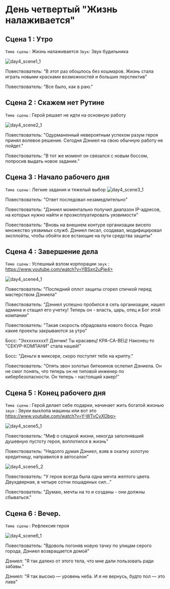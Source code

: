 # День четвертый "Жизнь налаживается"

## Сцена 1 : Утро
`Тема сцены` : Жизнь налаживается
`Звук`: Звук будильника

![day4_scene1_1](https://github.com/Yarik7Fedorov/NovellaUrfu/assets/92790655/832ffab0-db6d-48e7-825c-5a1c0650a657)


Повествователь: "В этот раз обошлось без кошмаров. Жизнь стала играть новыми красками возможностей и больших перспектив"

Повествователь: "Все было, как в раю."


## Сцена 2 :   Скажем нет Рутине

`Тема сцены` : Герой решает не идти на основную работу

![day4_scene2_1](https://github.com/Yarik7Fedorov/NovellaUrfu/assets/92790655/714056f4-d8f8-469c-9982-4266e236be38)


Повествователь: "Одурманенный невероятным успехом разум героя принял волевое решение. Сегодня Дэниел на свою обычную работу не пойдет."

Повествователь: "В тот же момент он связался с новым боссом, попросив выдать новое задание."


## Сцена 3 : Начало рабочего дня

`Тема сцены` : Легкие задания и тяжелый выбор
![day4_scene3_1](https://github.com/Yarik7Fedorov/NovellaUrfu/assets/92790655/f2368192-bf25-4ce4-8754-69b7ea27b296)


Повествователь: "Ответ последовал незамедлительно"

Повествователь: "Дэниел моментально получил диапазон IP-адресов, на которых нужно найти и проэксплуатировать уязвимости"

Повествователь: "Вновь на внешнем контуре организации висело множество уязвимых служб. Дэниел писал, создавал, модифицировал эксплойты, чтобы обойти все встающие на пути средства защиты"

## Сцена 4 : Завершение дела

`Тема сцены` : Успешный взлом корпорации
`звук` :  https://www.youtube.com/watch?v=YBSxn2uPje4>

![day4_scene4_1](https://github.com/Yarik7Fedorov/NovellaUrfu/assets/92790655/938d633e-436e-4790-bd80-8394613904a1)


Повествователь: "Последний оплот защиты сгорел спичкой перед мастерством Дэниела"

Повествователь: "Дэниел успешно пробился в сеть организации, нашел админа и стащил его учетку! Теперь он - власть, царь, отец и Бог этой компании"

Повествователь: "Такая скорость обрадовала нового босса. Редко какие проекты закрываются за утро"

Босс: "Эххххххххх!! Дэнчик! Ты красавец! КРА-СА-ВЕЦ! Наконец-то "СЕКУР-КОМПАНИ" стала нашей!"

Босс: "Деньги в миксере, скоро поступят тебе на крипту."

Повествователь: "Опять звон золотых биткоинов ослепил Дэниела. Он не смог понять, что теперь он не типовой инженер по кибербезопасности. Он теперь - настоящий хакер!"

## Сцена 5 : Конец рабочего дня

`Тема сцены` : Герой делает себе подарки, начинает жить богатой жизнью
`звук` :  Звуки выхлопа машины или вот это https://www.youtube.com/watch?v=Y-WTvCyXObg>

![day4_scene5_1](https://github.com/Yarik7Fedorov/NovellaUrfu/assets/92790655/44853254-2dc0-476f-a05f-04d2a79a5e8e)


Повествователь: "Миф о сладкой жизни, некогда заполнявший душевную пустоту героя, воплотился в жизнь"

Повествователь: "Недолго думая Дэниел, взяв в охапку золотую кредитницу, направился в автосалон"

![day4_scene5_2](https://github.com/Yarik7Fedorov/NovellaUrfu/assets/92790655/12a71534-60f3-4e17-985b-b9175de28b13)


Повествователь: "У героя всегда была одна мечта желтого цвета. Двухдверная, в четыре сотни лошадиных сил..."

Повествователь: "Думаю, мечты на то и созданы - они должны сбываться."


## Сцена 6 : Вечер. 

`Тема сцены` : Рефлексия героя

![day4_scene6_1](https://github.com/Yarik7Fedorov/NovellaUrfu/assets/92790655/1b1c6302-5826-497e-8e68-a8485815f561)


Повествователь: "Вдоволь погоняв новую тачку по улицам серого города, Дэниел возвращается домой"

Дэниел: "Я так далеко от этого тела, что мне дали пользовать ради забавы."

Дэниел: "Я так высоко — уровень неба. И я не вернусь, будто пол — это лава"
